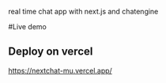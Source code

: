 real time chat app with next.js and chatengine

#Live demo 
## Deploy on vercel
https://nextchat-mu.vercel.app/
